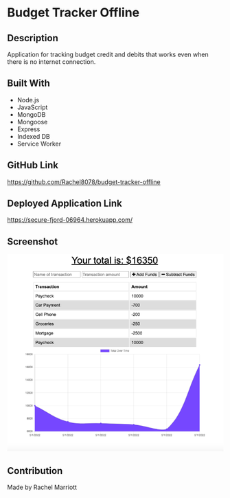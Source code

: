 # Budget Tracker Offline

## Description
    
Application for tracking budget credit and debits that works even when there is no internet connection.

## Built With
* Node.js
* JavaScript
* MongoDB
* Mongoose
* Express
* Indexed DB
* Service Worker

## GitHub Link
https://github.com/Rachel8078/budget-tracker-offline

## Deployed Application Link
https://secure-fjord-06964.herokuapp.com/

## Screenshot
![](./assets/images/screenshot.png)

## Contribution
Made by Rachel Marriott